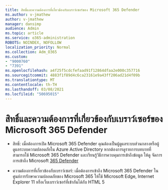 ```yaml
---
title: สิทธิ์และความต้องการที่เกี่ยวข้องกับเบราว์เซอร์ของ Microsoft 365 Defender
ms.author: v-jmathew
author: v-jmathew
manager: dansimp
audience: Admin
ms.topic: article
ms.service: o365-administration
ROBOTS: NOINDEX, NOFOLLOW
localization_priority: Normal
ms.collection: Adm_O365
ms.custom:
- "9000760"
- "7391"
ms.openlocfilehash: a4f25f5cdcfefaad91f12864dfaa2e000c357716
ms.sourcegitcommit: 4883f1f89d4c6ca23161e9a43ff206ad21d4f09b
ms.translationtype: MT
ms.contentlocale: th-TH
ms.lasthandoff: 03/08/2021
ms.locfileid: "50695015"
---
```

# <a name="permissions-and-browser-related-requirements-for-microsoft-365-defender"></a>สิทธิ์และความต้องการที่เกี่ยวข้องกับเบราว์เซอร์ของ Microsoft 365 Defender

- สิทธิ์: เมื่อต้องการเปิด Microsoft 365 Defender คุณต้องเป็นผู้ดูแลระบบส่วนกลางหรือผู้ดูแลระบบความปลอดภัยใน Azure Active Directory หากต้องการดูรายการบทบาทที่สามารถใช้ Microsoft 365 Defender และเรียนรู้วิธีการควบคุมการเข้าถึงข้อมูล ให้ดู จัดการการเข้าถึง Microsoft [365 Defender](https://go.microsoft.com/fwlink/?linkid=2143626)

- ความต้องการที่เกี่ยวข้องกับเบราว์เซอร์: เมื่อต้องการเข้าถึง Microsoft 365 Defender ในศูนย์การรักษาความปลอดภัยของ Microsoft 365 ให้ใช้ Microsoft Edge, Internet Explorer 11 หรือเว็บเบราว์เซอร์ที่เข้ากันได้กับ HTML 5
